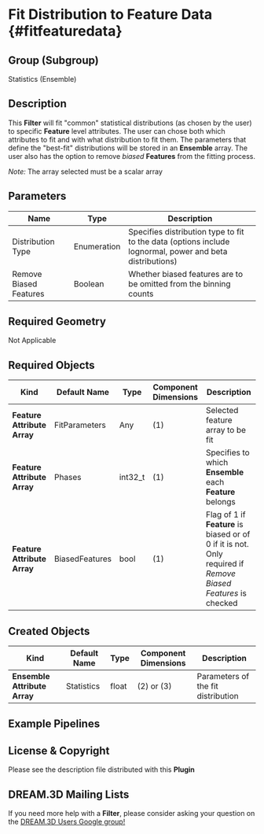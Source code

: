 Fit Distribution to Feature Data {#fitfeaturedata}
=============

## Group (Subgroup) ##

Statistics (Ensemble)

## Description ##

This **Filter** will fit "common" statistical distributions (as chosen by the user) to specific **Feature** level attributes.  The user can chose both which attributes to fit and with what distribution to fit them.  The parameters that define the "best-fit" distributions will be stored in an **Ensemble** array.  The user also has the option to remove *biased* **Features** from the fitting process.

*Note:* The array selected must be a scalar array

## Parameters ##

| Name | Type | Description |
|------|------| ----------- |
| Distribution Type | Enumeration | Specifies distribution type to fit to the data (options include lognormal, power and beta distributions) |
| Remove Biased Features | Boolean | Whether biased features are to be omitted from the binning counts |

## Required Geometry ##

Not Applicable

## Required Objects ##

| Kind | Default Name | Type | Component Dimensions | Description |
|------|--------------|------|----------------------|-------------|
| **Feature Attribute Array** | FitParameters | Any | (1) | Selected feature array to be fit |
| **Feature Attribute Array** | Phases | int32_t | (1) | Specifies to which **Ensemble** each **Feature** belongs |
| **Feature Attribute Array** | BiasedFeatures | bool | (1) | Flag of 1 if **Feature** is biased or of 0 if it is not. Only required if *Remove Biased Features* is checked |

## Created Objects ##

| Kind | Default Name | Type | Component Dimensions | Description |
|------|--------------|------|----------------------|-------------|
| **Ensemble Attribute Array** | Statistics | float | (2) or (3) | Parameters of the fit distribution | 

## Example Pipelines ##



## License & Copyright ##

Please see the description file distributed with this **Plugin**

## DREAM.3D Mailing Lists ##

If you need more help with a **Filter**, please consider asking your question on the [DREAM.3D Users Google group!](https://groups.google.com/forum/?hl=en#!forum/dream3d-users)


